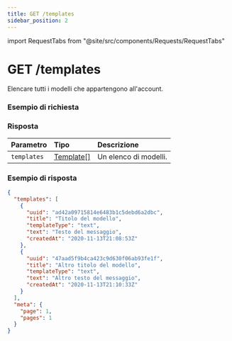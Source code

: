 ```yaml
---
title: GET /templates
sidebar_position: 2
---
```


import RequestTabs from "@site/src/components/Requests/RequestTabs"

# GET /templates

Elencare tutti i modelli che appartengono all'account.

### Esempio di richiesta

<RequestTabs endpoint='templates_api' request="get_templates"/>

### Risposta

| Parametro   | Tipo                                               | Descrizione          |
| :---------- | :------------------------------------------------- | :------------------- |
| `templates` | [Template[]](/api/reference/object_types/template) | Un elenco di modelli. |

### Esempio di risposta

```json title=response.json
{
  "templates": [
    {
      "uuid": "ad42a09715814e6483b1c5debd6a2dbc",
      "title": "Titolo del modello",
      "templateType": "text",
      "text": "Testo del messaggio",
      "createdAt": "2020-11-13T21:08:53Z"
    },
    {
      "uuid": "47aad5f9b4ca423c9d630f06ab93fe1f",
      "title": "Altro titolo del modello",
      "templateType": "text",
      "text": "Altro testo del messaggio",
      "createdAt": "2020-11-13T21:10:33Z"
    }
  ],
  "meta": {
    "page": 1,
    "pages": 1
  }
}
```
